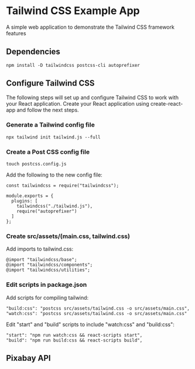 # Tailwind CSS Example App

A simple web application to demonstrate the Tailwind CSS framework features

## Dependencies

```
npm install -D tailwindcss postcss-cli autoprefixer
```

## Configure Tailwind CSS

The following steps will set up and configure Tailwind CSS to work with your React application. Create your React application using create-react-app and follow the next steps.

### Generate a Tailwind config file

```
npx tailwind init tailwind.js --full
```

### Create a Post CSS config file

```
touch postcss.config.js
```

Add the following to the new config file:

```
const tailwindcss = require("tailwindcss");

module.exports = {
  plugins: [
    tailwindcss("./tailwind.js"),
    require("autoprefixer")
  ]
};
```

### Create src/assets/(main.css, tailwind.css)

Add imports to tailwind.css:

```
@import "tailwindcss/base";
@import "tailwindcss/components";
@import "tailwindcss/utilities";
```

### Edit scripts in package.json

Add scripts for compiling tailwind:

```
"build:css": "postcss src/assets/tailwind.css -o src/assets/main.css",
"watch:css": "postcss src/assets/tailwind.css -o src/assets/main.css"
```

Edit "start" and "build" scripts to include "watch:css" and "build:css":

```
"start": "npm run watch:css && react-scripts start",
"build": "npm run build:css && react-scripts build",
```

## Pixabay API
